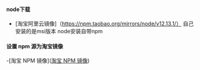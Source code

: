 #### node下载

- [淘宝阿里云镜像]（https://npm.taobao.org/mirrors/node/v12.13.1/） 自己安装的是msi版本 node安装自带npm

#### 设置 npm 源为淘宝镜像

-[淘宝 NPM 镜像]([淘宝 NPM 镜像](https://npm.taobao.org/))